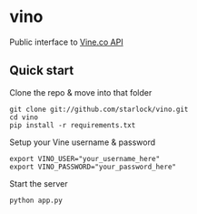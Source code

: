 vino
====

Public interface to [Vine.co API](https://github.com/starlock/vino/wiki/API-Reference)

## Quick start

Clone the repo & move into that folder

    git clone git://github.com/starlock/vino.git
    cd vino
    pip install -r requirements.txt
    
Setup your Vine username & password

	export VINO_USER="your_username_here"
	export VINO_PASSWORD="your_password_here"
	
Start the server

	python app.py
